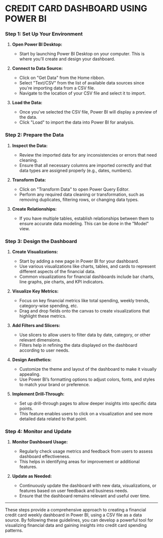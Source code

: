 # CREDIT CARD DASHBOARD USING POWER BI

### **Step 1: Set Up Your Environment**

1. **Open Power BI Desktop:**
   - Start by launching Power BI Desktop on your computer. This is where you'll create and design your dashboard.

2. **Connect to Data Source:**
   - Click on "Get Data" from the Home ribbon.
   - Select "Text/CSV" from the list of available data sources since you're importing data from a CSV file.
   - Navigate to the location of your CSV file and select it to import.

3. **Load the Data:**
   - Once you've selected the CSV file, Power BI will display a preview of the data.
   - Click "Load" to import the data into Power BI for analysis.

### **Step 2: Prepare the Data**

1. **Inspect the Data:**
   - Review the imported data for any inconsistencies or errors that need cleaning.
   - Ensure that all necessary columns are imported correctly and that data types are assigned properly (e.g., dates, numbers).

2. **Transform Data:**
   - Click on "Transform Data" to open Power Query Editor.
   - Perform any required data cleaning or transformation, such as removing duplicates, filtering rows, or changing data types.

3. **Create Relationships:**
   - If you have multiple tables, establish relationships between them to ensure accurate data modeling. This can be done in the "Model" view.

### **Step 3: Design the Dashboard**

1. **Create Visualizations:**
   - Start by adding a new page in Power BI for your dashboard.
   - Use various visualizations like charts, tables, and cards to represent different aspects of the financial data.
   - Common visualizations for financial dashboards include bar charts, line graphs, pie charts, and KPI indicators.

2. **Visualize Key Metrics:**
   - Focus on key financial metrics like total spending, weekly trends, category-wise spending, etc.
   - Drag and drop fields onto the canvas to create visualizations that highlight these metrics.

3. **Add Filters and Slicers:**
   - Use slicers to allow users to filter data by date, category, or other relevant dimensions.
   - Filters help in refining the data displayed on the dashboard according to user needs.

4. **Design Aesthetics:**
   - Customize the theme and layout of the dashboard to make it visually appealing.
   - Use Power BI’s formatting options to adjust colors, fonts, and styles to match your brand or preference.

5. **Implement Drill-Through:**
   - Set up drill-through pages to allow deeper insights into specific data points.
   - This feature enables users to click on a visualization and see more detailed data related to that point.


### **Step 4: Monitor and Update**

1. **Monitor Dashboard Usage:**
   - Regularly check usage metrics and feedback from users to assess dashboard effectiveness.
   - This helps in identifying areas for improvement or additional features.

2. **Update as Needed:**
   - Continuously update the dashboard with new data, visualizations, or features based on user feedback and business needs.
   - Ensure that the dashboard remains relevant and useful over time.

---

These steps provide a comprehensive approach to creating a financial credit card weekly dashboard in Power BI, using a CSV file as a data source. By following these guidelines, you can develop a powerful tool for visualizing financial data and gaining insights into credit card spending patterns.
